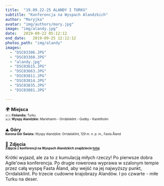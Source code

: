 ```yaml
---
title:  "19.09.22-25 ALANDY I TURKU"
subtitle: "Konferencja na Wyspach Alandzkich"
author: "Maryjka"
avatar: "img/authors/mary.jpg"
image: "img/alandy.jpg"
date:   2019-09-22 05:12:12
end_date:   2019-09-25 12:12:12
photos_path: "img/alandy"
images:
  - "DSC03306.JPG"
  - "DSC03360.JPG"
  - "alandy.jpg"
  - "DSC03615.JPG"
  - "DSC03663.JPG"
  - "DSC03811.JPG"
  - "DSC03814.JPG"
  - "DSC03835.JPG"
  - "DSC03881.JPG"

---
```

🌍 **Miejsca**<br/>
<sub><sup>🇫🇮 **Finlandia:** Turku</sup></sub><br/>
<sub><sup>🇦🇽 **Wyspy Alandzkie:** Mariehamn - Orrdalsklint - Godby - Kastelholm</sup></sub><br/>
<br/>
⛰️ **Góry**<br/>
<sub><sup>**Korona Gór Świata:** Wyspy Alandzkie: Orrdalsklint, 129 m. n. p. m., Fasta Åland</sup></sub><br/>
<br/>
📸 **Zdjęcia**<br/>
<sub><sup>**Zdjęcia z konferencji na Wyspach Alandzkich znajdziecie <a href="https://photos.app.goo.gl/Dms2LEhRLZNaEiuz6">tutaj</a>**</sup></sub>

Krótki wyjazd, ale za to z kumulacją miłych rzeczy! Po pierwsze dobra Agile'owa konferencja. Po drugie rowerowa wyprawa w szalonym tempie przez całą wyspę Fasta Åland, aby wejść na jej najwyższy punkt, Orrdalsklint. Po trzecie cudowne krajobrazy Alandów. I po czwarte - miłe Turku na deser. 
